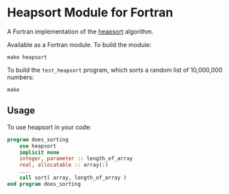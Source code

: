 # Heapsort Module for Fortran

A Fortran implementation of the [heapsort](https://en.wikipedia.org/wiki/Heapsort) algorithm.

Available as a Fortran module. To build the module:

```
make heapsort
```

To build the ```test_heapsort``` program, which sorts a random list of 10,000,000 numbers:

```
make
```

## Usage

To use heapsort in your code:

```fortran
program does_sorting
    use heapsort
    implicit none
    integer, parameter :: length_of_array
    real, allocatable :: array(:)
    ...
    call sort( array, length_of_array )
end program does_sorting
